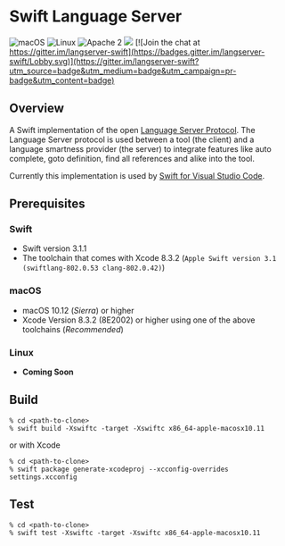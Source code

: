 # Swift Language Server

![macOS](https://img.shields.io/badge/os-macOS-green.svg?style=flat)
![Linux](https://img.shields.io/badge/os-linux-green.svg?style=flat)
![Apache 2](https://img.shields.io/badge/license-Apache2-blue.svg?style=flat)
![](https://img.shields.io/badge/Swift-3.1.1-orange.svg?style=flat)
[![Join the chat at https://gitter.im/langserver-swift](https://badges.gitter.im/langserver-swift/Lobby.svg)](https://gitter.im/langserver-swift?utm_source=badge&utm_medium=badge&utm_campaign=pr-badge&utm_content=badge)

## Overview

A Swift implementation of the open [Language Server Protocol](https://github.com/Microsoft/language-server-protocol). The Language Server protocol is used between a tool (the client) and a language smartness provider (the server) to integrate features like auto complete, goto definition, find all references and alike into the tool.

Currently this implementation is used by [Swift for Visual Studio Code](https://github.com/RLovelett/vscode-swift).

## Prerequisites

### Swift

* Swift version 3.1.1
* The toolchain that comes with Xcode 8.3.2 (`Apple Swift version 3.1 (swiftlang-802.0.53 clang-802.0.42)`)

### macOS

* macOS 10.12 (*Sierra*) or higher
* Xcode Version 8.3.2 (8E2002) or higher using one of the above toolchains (*Recommended*)

### Linux

* **Coming Soon**

## Build

```
% cd <path-to-clone>
% swift build -Xswiftc -target -Xswiftc x86_64-apple-macosx10.11
```

or with Xcode

```
% cd <path-to-clone>
% swift package generate-xcodeproj --xcconfig-overrides settings.xcconfig
```

## Test

```
% cd <path-to-clone>
% swift test -Xswiftc -target -Xswiftc x86_64-apple-macosx10.11
```
